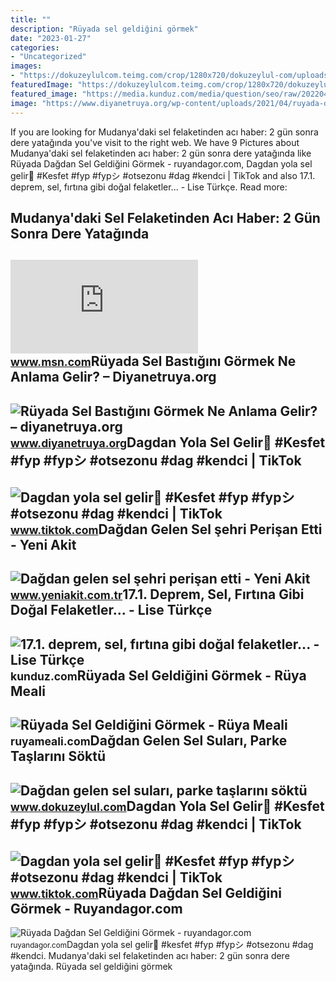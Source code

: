 ```yaml
---
title: ""
description: "Rüyada sel geldiğini görmek"
date: "2023-01-27"
categories:
- "Uncategorized"
images:
- "https://dokuzeylulcom.teimg.com/crop/1280x720/dokuzeylul-com/uploads/2023/06/agency/dha/dagdan-gelen-sel-sulari-parke-taslarini-soktu.jpg"
featuredImage: "https://dokuzeylulcom.teimg.com/crop/1280x720/dokuzeylul-com/uploads/2023/06/agency/dha/dagdan-gelen-sel-sulari-parke-taslarini-soktu.jpg"
featured_image: "https://media.kunduz.com/media/question/seo/raw/20220425102304516381-3593099_zqYyqCw8J.jpg?h=512"
image: "https://www.diyanetruya.org/wp-content/uploads/2021/04/ruyada-dagdan-sel-geldigini-gormek.jpg"
---
```


If you are looking for Mudanya'daki sel felaketinden acı haber: 2 gün sonra dere yatağında you've visit to the right web. We have 9 Pictures about Mudanya'daki sel felaketinden acı haber: 2 gün sonra dere yatağında like Rüyada Dağdan Sel Geldiğini Görmek - ruyandagor.com, Dagdan yola sel gelir🥶 #Kesfet #fyp #fypシ #otsezonu #dag #kendci | TikTok and also 17.1. deprem, sel, fırtına gibi doğal felaketler... - Lise Türkçe. Read more:

Mudanya'daki Sel Felaketinden Acı Haber: 2 Gün Sonra Dere Yatağında
-------------------------------------------------------------------

 ![Mudanya'daki sel felaketinden acı haber: 2 gün sonra dere yatağında](https://img-s-msn-com.akamaized.net/tenant/amp/entityid/AA11oDyW.img?w=720&h=405&m=4&q=74) <small>www.msn.com</small>Rüyada Sel Bastığını Görmek Ne Anlama Gelir? – Diyanetruya.org
--------------------------------------------------------------

 ![Rüyada Sel Bastığını Görmek Ne Anlama Gelir? – diyanetruya.org](https://www.diyanetruya.org/wp-content/uploads/2021/04/ruyada-dagdan-sel-geldigini-gormek.jpg) <small>www.diyanetruya.org</small>Dagdan Yola Sel Gelir🥶 #Kesfet #fyp #fypシ #otsezonu #dag #kendci | TikTok
-------------------------------------------------------------------------

 ![Dagdan yola sel gelir🥶 #Kesfet #fyp #fypシ #otsezonu #dag #kendci | TikTok](https://p16-sign-sg.tiktokcdn.com/tos-alisg-p-0037/99e5e46632034e99860d2e01226e0a59~tplv-photomode-zoomcover:720:720.jpeg?x-expires=1697065200&x-signature=N57FdwEn9qgxLPC01JH7eB2zO6U%3D) <small>www.tiktok.com</small>Dağdan Gelen Sel şehri Perişan Etti - Yeni Akit
-----------------------------------------------

 ![Dağdan gelen sel şehri perişan etti - Yeni Akit](https://cdn.yeniakit.com.tr/images/news/625/dagdan-gelen-sel-sehri-perisan-etti-h1408653970.jpg) <small>www.yeniakit.com.tr</small>17.1. Deprem, Sel, Fırtına Gibi Doğal Felaketler... - Lise Türkçe
-----------------------------------------------------------------

 ![17.1. deprem, sel, fırtına gibi doğal felaketler... - Lise Türkçe](https://media.kunduz.com/media/question/seo/raw/20220425102304516381-3593099_zqYyqCw8J.jpg?h=512) <small>kunduz.com</small>Rüyada Sel Geldiğini Görmek - Rüya Meali
----------------------------------------

 ![Rüyada Sel Geldiğini Görmek - Rüya Meali](http://ruyameali.com/wp-content/uploads/2019/03/ruyada-sel-geldigini-gormek-1024x538.jpg) <small>ruyameali.com</small>Dağdan Gelen Sel Suları, Parke Taşlarını Söktü
----------------------------------------------

 ![Dağdan gelen sel suları, parke taşlarını söktü](https://dokuzeylulcom.teimg.com/crop/1280x720/dokuzeylul-com/uploads/2023/06/agency/dha/dagdan-gelen-sel-sulari-parke-taslarini-soktu.jpg) <small>www.dokuzeylul.com</small>Dagdan Yola Sel Gelir🥶 #Kesfet #fyp #fypシ #otsezonu #dag #kendci | TikTok
-------------------------------------------------------------------------

 ![Dagdan yola sel gelir🥶 #Kesfet #fyp #fypシ #otsezonu #dag #kendci | TikTok](https://p16-sign-sg.tiktokcdn.com/tos-alisg-p-0037/99e5e46632034e99860d2e01226e0a59~tplv-photomode-video-share-card:630:630:20.jpeg?x-expires=1697497200&x-signature=41VuLX%2F4WGzB%2B7GbED4ucwODdD4%3D) <small>www.tiktok.com</small>Rüyada Dağdan Sel Geldiğini Görmek - Ruyandagor.com
---------------------------------------------------

 ![Rüyada Dağdan Sel Geldiğini Görmek - ruyandagor.com](https://images.ruyandagor.com/2017/05/dagdan-sel-geldigini-gormek-2113.jpg) <small>ruyandagor.com</small>Dagdan yola sel gelir🥶 #kesfet #fyp #fypシ #otsezonu #dag #kendci. Mudanya'daki sel felaketinden acı haber: 2 gün sonra dere yatağında. Rüyada sel geldiğini görmek
